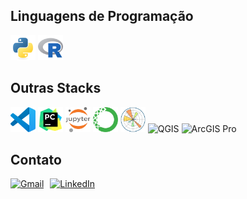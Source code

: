 ## Linguagens de Programação
<div style="display: inline-block;">
  <img src="https://raw.githubusercontent.com/devicons/devicon/master/icons/python/python-original.svg" alt="Python" width="40" height="40"/> 
  <img src="https://github.com/devicons/devicon/blob/master/icons/r/r-original.svg" alt="R" width="40" height="40"/>
</div>

## Outras Stacks
<div style="display: inline-block;">
  <img src="https://github.com/devicons/devicon/blob/master/icons/vscode/vscode-original.svg" alt="VS Code" width="40" height="40"/> 
  <img src="https://github.com/devicons/devicon/blob/master/icons/pycharm/pycharm-original.svg" alt="PyCharm" width="40" height="40"/> 
  <img src="https://github.com/devicons/devicon/blob/master/icons/jupyter/jupyter-original-wordmark.svg" alt="Jupyter" width="40" height="40"/> 
  <img src="https://github.com/devicons/devicon/blob/master/icons/anaconda/anaconda-original.svg" alt="Conda" width="40" height="40"/>
  <img src="https://github.com/devicons/devicon/blob/master/icons/matplotlib/matplotlib-original.svg" alt="Matplotlib" width="40" height="40"/>
  <img src="https://upload.wikimedia.org/wikipedia/commons/e/eb/QGIS_logo_minimal.svg" alt="QGIS" width="40" height="40"/>
  <img src="https://www.kindpng.com/picc/m/437-4376373_transparent-arcgis-logo-png-arcgis-pro-logo-png.png" alt="ArcGIS Pro" width="40" height="40"/>
</div>


## Contato
<div style="display: flex; align-items: center;">
  <a href="mailto:valkiriaandrade2@gmail.com" style="margin-right: 10px;">
    <img src="https://img.icons8.com/color/48/000000/gmail--v2.png" alt="Gmail" width="40" height="40"/>
  </a>
  <a href="https://www.linkedin.com/in/valkiriaandrade/">
    <img src="https://img.icons8.com/color/48/000000/linkedin.png" alt="LinkedIn" width="40" height="40"/>
  </a>
</div>
